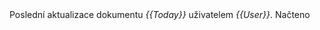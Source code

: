 <footer>Poslední aktualizace dokumentu <i>{{Today}}</i> uživatelem <i>{{User}}</i>. Načteno <i class="now-date"></i></footer>

<script src="/static/script.js"></script>
